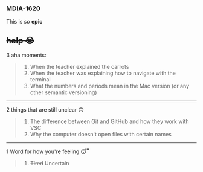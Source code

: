 ### MDIA-1620 
This is *so* **epic**

~~help 😭~~
------
3 aha moments: 
>1. When the teacher explained the carrots
>2. When the teacher was explaining how to navigate with the terminal
>3. What the numbers and periods mean in the Mac version (or any other semantic versioning)
----
2 things that are still unclear 🙃
>1. The difference between Git and GitHub and how they work with VSC 
>2. Why the computer doesn't open files with certain names
----
1 Word for how you're feeling 😴
>1. ~~Tired~~ Uncertain
